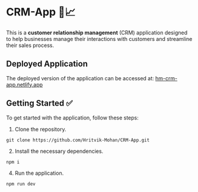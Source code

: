 # CRM-App 👥📈

This is a **customer relationship management** (CRM) application designed to help businesses manage their interactions with customers and streamline their sales process.

## Deployed Application 

The deployed version of the application can be accessed at: [hm-crm-app.netlify.app](https://hm-crm-app.netlify.app/)

## Getting Started ✅
To get started with the application, follow these steps:

1. Clone the repository.
```
git clone https://github.com/Hritvik-Mohan/CRM-App.git
```
2. Install the necessary dependencies.
```
npm i
```
4. Run the application.
```
npm run dev
```